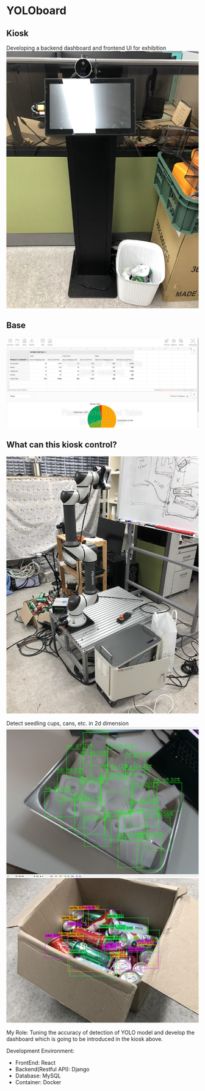 # YOLOboard
## Kiosk
Developing a backend dashboard and frontend UI for exhibition
![kiosk](https://github.com/Seiya-Umemoto/yoloboard/blob/main/readme/kiosk.jpg?raw=true)
## Base
![base](https://github.com/Seiya-Umemoto/yoloboard/blob/main/readme/dashboard.jpg?raw=true)

## What can this kiosk control?
![robot](https://github.com/Seiya-Umemoto/yoloboard/blob/main/readme/robot.jpg?raw=true)

Detect seedling cups, cans, etc. in 2d dimension
![detect_cups](https://github.com/Seiya-Umemoto/yoloboard/blob/main/readme/detect_cups.jpg?raw=true)
![detect_cans](https://github.com/Seiya-Umemoto/yoloboard/blob/main/readme/detect_cans.jpg?raw=true)

My Role: Tuning the accuracy of detection of YOLO model and develop the dashboard which is going to be introduced in the kiosk above.

Development Environment:
* FrontEnd: React
* Backend(Restful API): Django
* Database: MySQL
* Container: Docker